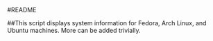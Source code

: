 #README

##This script displays system information for Fedora, Arch Linux, and Ubuntu machines. More can be added trivially.
